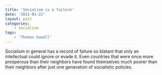 ```yaml
---
title: 'Socialism is a failure'
date: '2011-03-22'
layout: post
categories:
    - socialism
tags:
    - 'Thomas Sowell'
---
```


Socialism in general has a record of failure so blatant that only an intellectual could ignore or evade it. Even countries that were once more prosperous than their neighbors have found themselves much poorer than their neighbors after just one generation of socialistic policies.